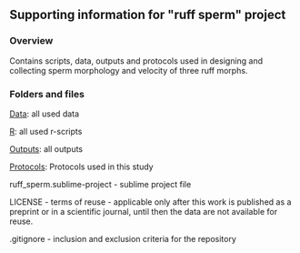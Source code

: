## Supporting information for "ruff sperm" project

### **Overview**

Contains scripts, data, outputs and protocols used in designing and collecting sperm morphology and velocity of three ruff morphs. 
### **Folders and files**

[Data](Data/): all used data

[R](R/): all used r-scripts

[Outputs](Output/): all outputs 

[Protocols](Protocols/): Protocols used in this study

ruff_sperm.sublime-project - sublime project file

LICENSE - terms of reuse - applicable only after this work is published as a preprint or in a scientific journal, until then the data are not available for reuse.

.gitignore - inclusion and exclusion criteria for the repository
